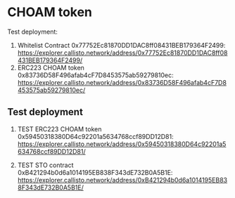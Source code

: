 # CHOAM token

Test deployment:

1. Whitelist Contract 0x77752Ec81870DD1DAC8ff08431BEB179364F2499: https://explorer.callisto.network/address/0x77752Ec81870DD1DAC8ff08431BEB179364F2499/
2. ERC223 CHOAM token 0x83736D58F496afab4cF7D8453575ab59279810ec: https://explorer.callisto.network/address/0x83736D58F496afab4cF7D8453575ab59279810ec/



## Test deployment

1. TEST ERC223 CHOAM token 0x59450318380D64c92201a5634768ccf89DD12D81: https://explorer.callisto.network/address/0x59450318380D64c92201a5634768ccf89DD12D81/

2. TEST STO contract 0xB421294b0d6a1014195EB838F343dE732B0A5B1E: https://explorer.callisto.network/address/0xB421294b0d6a1014195EB838F343dE732B0A5B1E/
